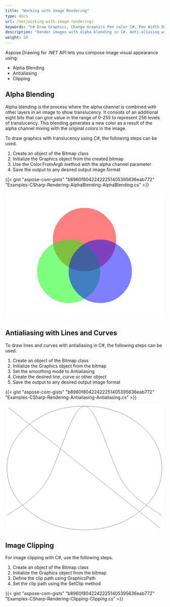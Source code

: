 ```yaml
---
title: "Working with Image Rendering"
type: docs
url: /net/working-with-image-rendering/
keywords: "C# Draw Graphics, Change Graphics Pen color C#, Pen Width Draw Graphics C#"
description: "Render images with alpha blending in C#. Anti-aliasing with lines and curves in .NET. Image clipping using C# and VB.NET."
weight: 50
---
```


Aspose.Drawing for .NET API lets you compose image visual appearance using:

- Alpha Blending
- Antialiasing
- Clipping
## **Alpha Blending**
Alpha blending is the process where the alpha channel is combined with other layers in an image to show translucency. It consists of an additional eight bits that can give value in the range of 0-255 to represent 256 levels of translucency. This blending generates a new color as a result of the alpha channel mixing with the original colors in the image.

To draw graphics with translucency using C#, the following steps can be used.

1. Create an object of the Bitmap class
1. Initialize the Graphics object from the created bitmap
1. Use the Color.FromArgb method with the alpha channel parameter
1. Save the output to any desired output image format

{{< gist "aspose-com-gists" "b8960f80422422251405395636eab772" "Examples-CSharp-Rendering-AlphaBlending-AlphaBlending.cs" >}}

<img src="https://github.com/aspose-drawing/Aspose.Drawing-for-.NET/raw/master/Examples/Data/Rendering/AlphaBlending_out.png" alt="Alpha Blending" width="500" />

## **Antialiasing with Lines and Curves**
To draw lines and curves with antialiasing in C#, the following steps can be used.

1. Create an object of the Bitmap class
1. Initialize the Graphics object from the bitmap
1. Set the smoothing mode to Antialiasing
1. Create the desired line, curve or other object
1. Save the output to any desired output image format

{{< gist "aspose-com-gists" "b8960f80422422251405395636eab772" "Examples-CSharp-Rendering-Antialiasing-Antialiasing.cs" >}}

<img src="https://github.com/aspose-drawing/Aspose.Drawing-for-.NET/raw/master/Examples/Data/Rendering/Antialiasing_out.png" alt="Antialiasing" width="500" />

## **Image Clipping**
For image clipping with C#, use the following steps.

1. Create an object of the Bitmap class
1. Initialize the Graphics object from the bitmap
1. Define the clip path using GraphicsPath
1. Set the clip path using the SetClip method

{{< gist "aspose-com-gists" "b8960f80422422251405395636eab772" "Examples-CSharp-Rendering-Clipping-Clipping.cs" >}}
